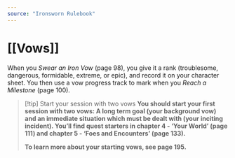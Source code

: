 ```yaml
---
source: "Ironsworn Rulebook"
---
```

# [[Vows]]

When you _Swear an Iron Vow_ (page 98), you give it a rank (troublesome, dangerous, formidable, extreme, or epic), and record it on your character sheet. You then use a vow progress track to mark when you _Reach a Milestone_ (page 100).

> [!tip] Start your session with two vows
> **You should start your first session with two vows: A long term goal (your background vow) and an immediate situation which must be dealt with (your inciting incident). You’ll find quest starters in chapter 4 - ‘Your World’ (page 111) and chapter 5 - ‘Foes and Encounters’ (page 133).**
> 
> **To learn more about your starting vows, see page 195.**

